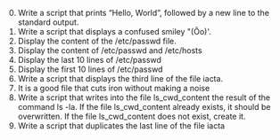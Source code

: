 0. Write a script that prints “Hello, World”, followed by a new line to the standard output.
1. Write a script that displays a confused smiley "(Ôo)'.
2. Display the content of the /etc/passwd file.
3. Display the content of /etc/passwd and /etc/hosts
4. Display the last 10 lines of /etc/passwd
5. Display the first 10 lines of /etc/passwd
6. Write a script that displays the third line of the file iacta.
7. It is a good file that cuts iron without making a noise
8. Write a script that writes into the file ls_cwd_content the result of the command ls -la. If the file ls_cwd_content already    exists, it should be overwritten. If the file ls_cwd_content does not exist, create it.
9. Write a script that duplicates the last line of the file iacta
